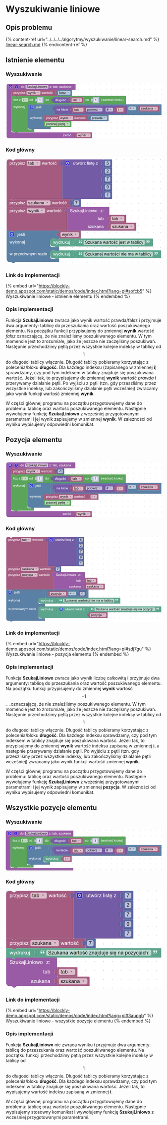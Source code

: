 # Wyszukiwanie liniowe

## Opis problemu

{% content-ref url="../../../../algorytmy/wyszukiwanie/linear-search.md" %}
[linear-search.md](../../../../algorytmy/wyszukiwanie/linear-search.md)
{% endcontent-ref %}

## Istnienie elementu

### Wyszukiwanie

![Funkcja sprawdzająca, czy element znajduje się w tablicy](<../../../../.gitbook/assets/image (26).png>)

### Kod główny

![Przykładowe zastosowanie funkcji](<../../../../.gitbook/assets/image (27).png>)

### Link do implementacji

{% embed url="https://blockly-demo.appspot.com/static/demos/code/index.html?lang=pl#sofcb5" %}
Wyszukiwanie liniowe - istnienie elementu
{% endembed %}

### Opis implementacji

Funkcja **SzukajLiniowo** zwraca jako wynik wartość prawda/fałsz i przyjmuje dwa argumenty: tablicę do przeszukania oraz wartość poszukiwanego elementu. Na początku funkcji przypisujemy do zmiennej **wynik** wartość _fałsz_ oznaczającą, że nie znaleźliśmy poszukiwanego elementu. W tym momencie jest to zrozumiałe, jako że jeszcze nie zaczęliśmy poszukiwań. Następnie przechodzimy pętlą przez wszystkie kolejne indeksy w tablicy od $$1$$ do długości tablicy włącznie. Długość tablicy pobieramy korzystając z polecenia/bloku **długość**. Dla każdego indeksu (zapisanego w zmiennej **i**) sprawdzamy, czy pod tym indeksem w tablicy znajduje się poszukiwana wartość. Jeżeli tak, to przypisujemy do zmiennej **wynik** wartość _prawda_ i przerywamy działanie pętli. Po wyjściu z pętli (tzn. gdy przeszliśmy przez wszystkie indeksy, lub zakończyliśmy działanie pętli wcześniej) zwracamy jako wynik funkcji wartość zmiennej **wynik**.

W części głównej programu na początku przygotowujemy dane do problemu: tablicę oraz wartość poszukiwanego elementu. Następnie wywołujemy funkcję **SzukajLiniowo** z wcześniej przygotowanymi parametrami i jej wynik zapisujemy w zmiennej **wynik**. W zależności od wyniku wypisujemy odpowiedni komunikat.

## Pozycja elementu

### Wyszukiwanie

![Funkcja znajdująca pozycję elementu w tablicy](<../../../../.gitbook/assets/image (28).png>)

### Kod główny

![Przykładowe zastosowanie funkcji](<../../../../.gitbook/assets/image (29).png>)

### Link do implementacji

{% embed url="https://blockly-demo.appspot.com/static/demos/code/index.html?lang=pl#sdj7gu" %}
Wyszukiwanie liniowe - pozycja elementu
{% endembed %}

### Opis implementacji

Funkcja **SzukajLiniowo** zwraca jako wynik liczbę całkowitą i przyjmuje dwa argumenty: tablicę do przeszukania oraz wartość poszukiwanego elementu. Na początku funkcji przypisujemy do zmiennej **wynik** wartość $$-1$$_ _oznaczającą, że nie znaleźliśmy poszukiwanego elementu. W tym momencie jest to zrozumiałe, jako że jeszcze nie zaczęliśmy poszukiwań. Następnie przechodzimy pętlą przez wszystkie kolejne indeksy w tablicy od $$1$$ do długości tablicy włącznie. Długość tablicy pobieramy korzystając z polecenia/bloku **długość**. Dla każdego indeksu sprawdzamy, czy pod tym indeksem w tablicy znajduje się poszukiwana wartość. Jeżeli tak, to przypisujemy do zmiennej **wynik** wartość indeksu zapisaną w zmiennej **i**, a następnie przerywamy działanie pętli. Po wyjściu z pętli (tzn. gdy przeszliśmy przez wszystkie indeksy, lub zakończyliśmy działanie pętli wcześniej) zwracamy jako wynik funkcji wartość zmiennej **wynik**.

W części głównej programu na początku przygotowujemy dane do problemu: tablicę oraz wartość poszukiwanego elementu. Następnie wywołujemy funkcję **SzukajLiniowo** z wcześniej przygotowanymi parametrami i jej wynik zapisujemy w zmiennej **pozycja**. W zależności od wyniku wypisujemy odpowiedni komunikat.

## Wszystkie pozycje elementu

### Wyszukiwanie

![Funkcja wypisująca wszystkie wystąpienia elementu w tablicy](<../../../../.gitbook/assets/image (30).png>)

### Kod główny

![Przykładowe zastosowanie funkcji](<../../../../.gitbook/assets/image (31).png>)

### Link do implementacji

{% embed url="https://blockly-demo.appspot.com/static/demos/code/index.html?lang=pl#3aupgb" %}
Wyszukiwanie liniowe - wszystkie pozycje elementu
{% endembed %}

### Opis implementacji

Funkcja **SzukajLiniowo** nie zwraca wyniku i przyjmuje dwa argumenty: tablicę do przeszukania oraz wartość poszukiwanego elementu. Na początku funkcji przechodzimy pętlą przez wszystkie kolejne indeksy w tablicy od $$1$$ do długości tablicy włącznie. Długość tablicy pobieramy korzystając z polecenia/bloku **długość**. Dla każdego indeksu sprawdzamy, czy pod tym indeksem w tablicy znajduje się poszukiwana wartość. Jeżeli tak, to wypisujemy wartość indeksu zapisaną w zmiennej **i**.

W części głównej programu na początku przygotowujemy dane do problemu: tablicę oraz wartość poszukiwanego elementu. Następnie wypisujemy stosowny komunikat i wywołujemy funkcję **SzukajLiniowo** z wcześniej przygotowanymi parametrami.
